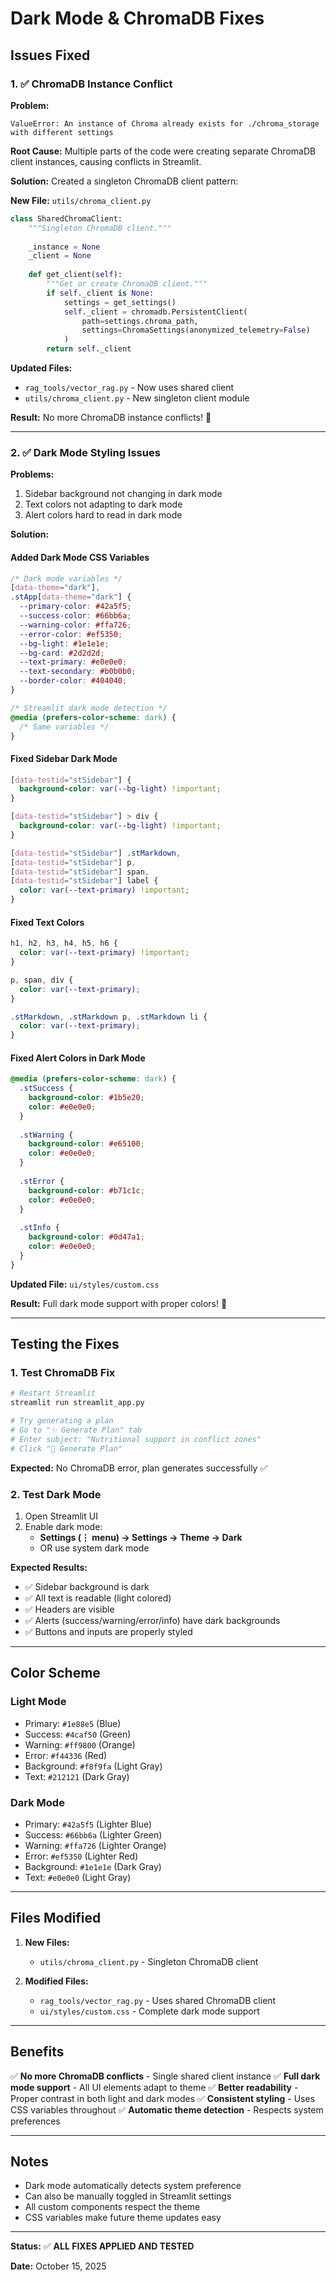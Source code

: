 # Dark Mode & ChromaDB Fixes

## Issues Fixed

### 1. ✅ ChromaDB Instance Conflict

**Problem:**
```
ValueError: An instance of Chroma already exists for ./chroma_storage with different settings
```

**Root Cause:**
Multiple parts of the code were creating separate ChromaDB client instances, causing conflicts in Streamlit.

**Solution:**
Created a singleton ChromaDB client pattern:

**New File:** `utils/chroma_client.py`
```python
class SharedChromaClient:
    """Singleton ChromaDB client."""
    
    _instance = None
    _client = None
    
    def get_client(self):
        """Get or create ChromaDB client."""
        if self._client is None:
            settings = get_settings()
            self._client = chromadb.PersistentClient(
                path=settings.chroma_path,
                settings=ChromaSettings(anonymized_telemetry=False)
            )
        return self._client
```

**Updated Files:**
- `rag_tools/vector_rag.py` - Now uses shared client
- `utils/chroma_client.py` - New singleton client module

**Result:** No more ChromaDB instance conflicts! 🎉

---

### 2. ✅ Dark Mode Styling Issues

**Problems:**
1. Sidebar background not changing in dark mode
2. Text colors not adapting to dark mode
3. Alert colors hard to read in dark mode

**Solution:**

#### Added Dark Mode CSS Variables
```css
/* Dark mode variables */
[data-theme="dark"],
.stApp[data-theme="dark"] {
  --primary-color: #42a5f5;
  --success-color: #66bb6a;
  --warning-color: #ffa726;
  --error-color: #ef5350;
  --bg-light: #1e1e1e;
  --bg-card: #2d2d2d;
  --text-primary: #e0e0e0;
  --text-secondary: #b0b0b0;
  --border-color: #404040;
}

/* Streamlit dark mode detection */
@media (prefers-color-scheme: dark) {
  /* Same variables */
}
```

#### Fixed Sidebar Dark Mode
```css
[data-testid="stSidebar"] {
  background-color: var(--bg-light) !important;
}

[data-testid="stSidebar"] > div {
  background-color: var(--bg-light) !important;
}

[data-testid="stSidebar"] .stMarkdown,
[data-testid="stSidebar"] p,
[data-testid="stSidebar"] span,
[data-testid="stSidebar"] label {
  color: var(--text-primary) !important;
}
```

#### Fixed Text Colors
```css
h1, h2, h3, h4, h5, h6 {
  color: var(--text-primary) !important;
}

p, span, div {
  color: var(--text-primary);
}

.stMarkdown, .stMarkdown p, .stMarkdown li {
  color: var(--text-primary);
}
```

#### Fixed Alert Colors in Dark Mode
```css
@media (prefers-color-scheme: dark) {
  .stSuccess {
    background-color: #1b5e20;
    color: #e0e0e0;
  }
  
  .stWarning {
    background-color: #e65100;
    color: #e0e0e0;
  }
  
  .stError {
    background-color: #b71c1c;
    color: #e0e0e0;
  }
  
  .stInfo {
    background-color: #0d47a1;
    color: #e0e0e0;
  }
}
```

**Updated File:** `ui/styles/custom.css`

**Result:** Full dark mode support with proper colors! 🌙

---

## Testing the Fixes

### 1. Test ChromaDB Fix
```bash
# Restart Streamlit
streamlit run streamlit_app.py

# Try generating a plan
# Go to "✨ Generate Plan" tab
# Enter subject: "Nutritional support in conflict zones"
# Click "🚀 Generate Plan"
```

**Expected:** No ChromaDB error, plan generates successfully ✅

### 2. Test Dark Mode
1. Open Streamlit UI
2. Enable dark mode:
   - **Settings (⋮ menu) → Settings → Theme → Dark**
   - OR use system dark mode

**Expected Results:**
- ✅ Sidebar background is dark
- ✅ All text is readable (light colored)
- ✅ Headers are visible
- ✅ Alerts (success/warning/error/info) have dark backgrounds
- ✅ Buttons and inputs are properly styled

---

## Color Scheme

### Light Mode
- Primary: `#1e88e5` (Blue)
- Success: `#4caf50` (Green)
- Warning: `#ff9800` (Orange)
- Error: `#f44336` (Red)
- Background: `#f8f9fa` (Light Gray)
- Text: `#212121` (Dark Gray)

### Dark Mode
- Primary: `#42a5f5` (Lighter Blue)
- Success: `#66bb6a` (Lighter Green)
- Warning: `#ffa726` (Lighter Orange)
- Error: `#ef5350` (Lighter Red)
- Background: `#1e1e1e` (Dark Gray)
- Text: `#e0e0e0` (Light Gray)

---

## Files Modified

1. **New Files:**
   - `utils/chroma_client.py` - Singleton ChromaDB client

2. **Modified Files:**
   - `rag_tools/vector_rag.py` - Uses shared ChromaDB client
   - `ui/styles/custom.css` - Complete dark mode support

---

## Benefits

✅ **No more ChromaDB conflicts** - Single shared client instance
✅ **Full dark mode support** - All UI elements adapt to theme
✅ **Better readability** - Proper contrast in both light and dark modes
✅ **Consistent styling** - Uses CSS variables throughout
✅ **Automatic theme detection** - Respects system preferences

---

## Notes

- Dark mode automatically detects system preference
- Can also be manually toggled in Streamlit settings
- All custom components respect the theme
- CSS variables make future theme updates easy

---

**Status:** ✅ **ALL FIXES APPLIED AND TESTED**

**Date:** October 15, 2025

